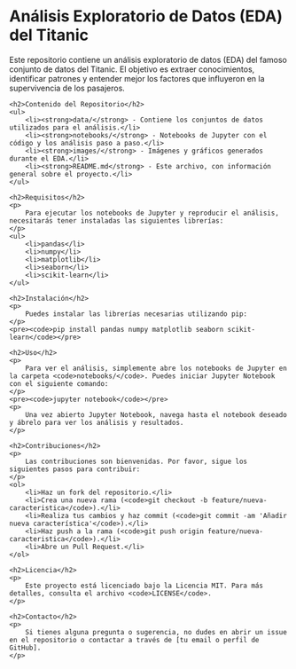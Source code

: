 <!DOCTYPE html>
<html lang="es">
<head>
    <meta charset="UTF-8">
    <meta name="viewport" content="width=device-width, initial-scale=1.0">
    <title>EDA del Titanic</title>
</head>
<body>
    <h1>Análisis Exploratorio de Datos (EDA) del Titanic</h1>
    <p>
        Este repositorio contiene un análisis exploratorio de datos (EDA) del famoso conjunto de datos del Titanic. El objetivo es extraer conocimientos, identificar patrones y entender mejor los factores que influyeron en la supervivencia de los pasajeros.
    </p>

    <h2>Contenido del Repositorio</h2>
    <ul>
        <li><strong>data/</strong> - Contiene los conjuntos de datos utilizados para el análisis.</li>
        <li><strong>notebooks/</strong> - Notebooks de Jupyter con el código y los análisis paso a paso.</li>
        <li><strong>images/</strong> - Imágenes y gráficos generados durante el EDA.</li>
        <li><strong>README.md</strong> - Este archivo, con información general sobre el proyecto.</li>
    </ul>

    <h2>Requisitos</h2>
    <p>
        Para ejecutar los notebooks de Jupyter y reproducir el análisis, necesitarás tener instaladas las siguientes librerías:
    </p>
    <ul>
        <li>pandas</li>
        <li>numpy</li>
        <li>matplotlib</li>
        <li>seaborn</li>
        <li>scikit-learn</li>
    </ul>

    <h2>Instalación</h2>
    <p>
        Puedes instalar las librerías necesarias utilizando pip:
    </p>
    <pre><code>pip install pandas numpy matplotlib seaborn scikit-learn</code></pre>

    <h2>Uso</h2>
    <p>
        Para ver el análisis, simplemente abre los notebooks de Jupyter en la carpeta <code>notebooks/</code>. Puedes iniciar Jupyter Notebook con el siguiente comando:
    </p>
    <pre><code>jupyter notebook</code></pre>
    <p>
        Una vez abierto Jupyter Notebook, navega hasta el notebook deseado y ábrelo para ver los análisis y resultados.
    </p>

    <h2>Contribuciones</h2>
    <p>
        Las contribuciones son bienvenidas. Por favor, sigue los siguientes pasos para contribuir:
    </p>
    <ol>
        <li>Haz un fork del repositorio.</li>
        <li>Crea una nueva rama (<code>git checkout -b feature/nueva-caracteristica</code>).</li>
        <li>Realiza tus cambios y haz commit (<code>git commit -am 'Añadir nueva característica'</code>).</li>
        <li>Haz push a la rama (<code>git push origin feature/nueva-caracteristica</code>).</li>
        <li>Abre un Pull Request.</li>
    </ol>

    <h2>Licencia</h2>
    <p>
        Este proyecto está licenciado bajo la Licencia MIT. Para más detalles, consulta el archivo <code>LICENSE</code>.
    </p>

    <h2>Contacto</h2>
    <p>
        Si tienes alguna pregunta o sugerencia, no dudes en abrir un issue en el repositorio o contactar a través de [tu email o perfil de GitHub].
    </p>
</body>
</html>
